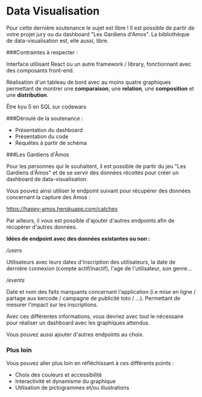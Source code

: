 # Data Visualisation

Pour cette dernière soutenance le sujet est libre ! Il est possible de partir de votre projet jury ou du dashboard "Les Gardiens d'Amos". La bibliothèque de data-visualisation est, elle aussi, libre. 

###Contraintes à respecter :

Interface utilisant React ou un autre framework / library, fonctionnant avec des composants front-end.

Réalisation d'un tableau de bord avec au moins quatre graphiques permettant de montrer une **comparaison**, une **relation**, une **composition** et une **distribution**.

Être kyu 5 en SQL sur codewars 

###Déroulé de la soutenance :

- Présentation du dashboard
- Présentation du code
- Requêtes à partir de schéma

###Les Gardiens d'Âmos

Pour les personnes qui le souhaitent, il est possible de partir du jeu "Les Gardiens d'Âmos" et de se servir des données récoltés pour créer un dashboard de data-visualisation.

Vous pouvez ainsi utiliser le endpoint suivant pour récupérer des données concernant la capture des Amos :

https://happy-amos.herokuapp.com/catches

Par ailleurs, il vous est possible d'ajouter d'autres endpoints afin de récupérer d'autres données.

**Idées de endpoint avec des données existantes ou non :**

*/users* 

Utilisateurs avec leurs dates d'inscription des utilisateurs, la date de dernière connexion (compte actif/inactif), l'age de l'utilisateur, son genre...

*/events*

Date et nom des faits marquants concernant l'application (i.e mise en ligne / partage aux kercode / campagne de publicité toto / ...). Permettant de mesurer l'impact sur les inscriptions.

Avec ces différentes informations, vous devriez avec tout le nécessaire pour réaliser un dashboard avec les graphiques attendus.

Vous pouvez aussi ajouter d'autres endpoints au choix.

### Plus loin

Vous pouvez aller plus loin en réfléchissant à ces différents points :

- Choix des couleurs et accessibilité
- Interactivité et dynamisme du graphique
- Utilisation de pictogrammes et/ou illustrations


